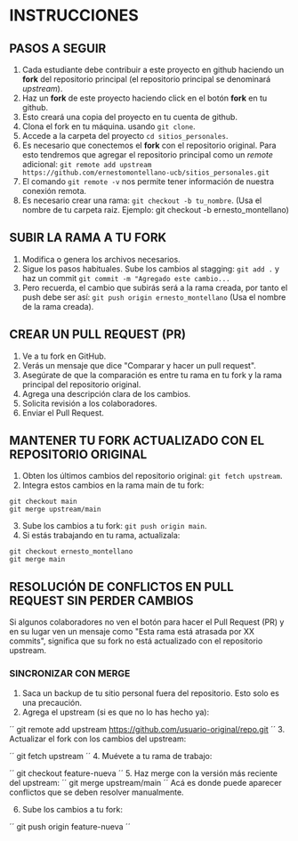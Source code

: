 # INSTRUCCIONES

## PASOS A SEGUIR

1. Cada estudiante debe contribuir a este proyecto en github haciendo un **fork** del repositorio principal (el repositorio principal se denominará *upstream*).
2. Haz un **fork** de este proyecto haciendo click en el botón **fork** en tu github.
3. Esto creará una copia del proyecto en tu cuenta de github. 
4. Clona el fork en tu máquina. usando `git clone`.
2. Accede a la carpeta del proyecto `cd sitios_personales`.
3. Es necesario que conectemos el **fork** con el repositorio original. Para esto tendremos que agregar el repositorio principal como un *remote* adicional: `git remote add upstream https://github.com/ernestomontellano-ucb/sitios_personales.git`
4. El comando `git remote -v` nos permite tener información de nuestra conexión remota.
5. Es necesario crear una rama: `git checkout -b tu_nombre`.  (Usa el nombre de tu carpeta raiz. Ejemplo: git checkout -b  ernesto_montellano)

## SUBIR LA RAMA A TU FORK

1. Modifica o genera los archivos necesarios.
2. Sigue los pasos habituales. Sube los cambios al stagging: `git add .` y haz un commit `git commit -m "Agregado este cambio...`
3. Pero recuerda, el cambio que subirás será a la rama creada, por tanto el push debe ser así: `git push origin ernesto_montellano` (Usa el nombre de la rama creada).

## CREAR UN PULL REQUEST (PR)

1. Ve a tu fork en GitHub.
2. Verás un mensaje que dice "Comparar y hacer un pull request".
3. Asegúrate de que la comparación es entre tu rama en tu fork y la rama principal del repositorio original.
4. Agrega una descripción clara de los cambios.
5. Solicita revisión a los colaboradores.
6. Enviar el Pull Request.

## MANTENER TU FORK ACTUALIZADO CON EL REPOSITORIO ORIGINAL

1. Obten los últimos cambios del repositorio original: `git fetch upstream`.
2. Integra estos cambios en la rama main de tu fork:

```
git checkout main
git merge upstream/main
```
3. Sube los cambios a tu fork: `git push origin main`.
4. Si estás trabajando en tu rama, actualizala:
```
git checkout ernesto_montellano
git merge main
```

## RESOLUCIÓN DE CONFLICTOS EN PULL REQUEST SIN PERDER CAMBIOS

Si algunos colaboradores no ven el botón para hacer el Pull Request (PR) y en su lugar ven un mensaje como "Esta rama está atrasada por XX commits", significa que su fork no está actualizado con el repositorio upstream.

### SINCRONIZAR CON MERGE

1. Saca un backup de tu sitio personal fuera del repositorio. Esto solo es una precaución.
2. Agrega el upstream (si es que no lo has hecho ya):

´´
git remote add upstream https://github.com/usuario-original/repo.git
´´
3. Actualizar el fork con los cambios del upstream:

´´
git fetch upstream
´´
4. Muévete a tu rama de trabajo:

´´
git checkout feature-nueva
´´
5. Haz merge con la versión más reciente del upstream:
´´
git merge upstream/main
´´
Acá es donde puede aparecer conflictos que se deben resolver manualmente.

6. Sube los cambios a tu fork:

´´
git push origin feature-nueva
´´
